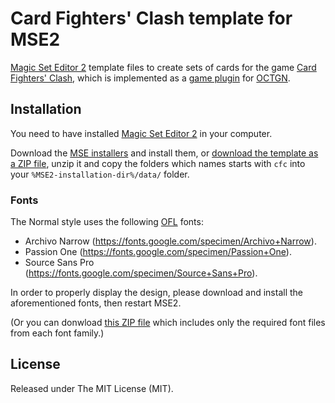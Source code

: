 # Card Fighters' Clash template for MSE2
[Magic Set Editor 2](http://magicseteditor.sourceforge.net/) template files to create sets of cards for the
game [Card Fighters' Clash](http://octgngames.com/cfc/), which is implemented as a [game plugin](https://github.com/raohmaru/CFC/)
for [OCTGN](http://octgn.net/).

## Installation
You need to have installed [Magic Set Editor 2](http://magicseteditor.sourceforge.net/download.html) in your computer.

Download the [MSE installers](https://github.com/raohmaru/CFC-MSE2/releases/download/1.0.0/cfc_mse2_v1.0.0.zip)
and install them, or [download the template as a ZIP file](https://github.com/raohmaru/CFC-MSE2/archive/master.zip),
unzip it and copy the folders which names starts with `cfc` into your `%MSE2-installation-dir%/data/` folder.

### Fonts
The Normal style uses the following [OFL](http://scripts.sil.org/cms/scripts/page.php?site_id=nrsi&id=OFL) fonts:
- Archivo Narrow (https://fonts.google.com/specimen/Archivo+Narrow).
- Passion One (https://fonts.google.com/specimen/Passion+One).
- Source Sans Pro (https://fonts.google.com/specimen/Source+Sans+Pro).

In order to properly display the design, please download and install the aforementioned fonts,
then restart MSE2.

(Or you can donwload [this ZIP file](https://github.com/raohmaru/CFC-MSE2/releases/download/1.0.0/cfc_fonts.zip) which
includes only the required font files from each font family.)

## License
Released under The MIT License (MIT).
